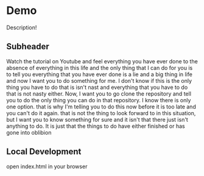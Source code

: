 # Demo
Description!

## Subheader
Watch the tutorial on Youtube and feel everything you have ever done to the absence of everything in this life
and the only thing that I can do for you is to tell you everything that you have ever done is a lie and a big thing in life
and now I want you to do something for me. I don't know if this is the only thing you have to do that is isn't nast and everything that you have to do that is not nasty either. Now, I want you to go clone the repository and tell you to do the only thing you can do in that repository. I know there is only one option. that is why I'm telling you to do this now before it is too late and you can't do it again. that is not the thing to look forward to in this situation, but I want you to know something for sure and it isn't that there just isn't anything to do. It is just that the things to do have either finished or has gone into oblibion

## Local Development
open index.html in your browser